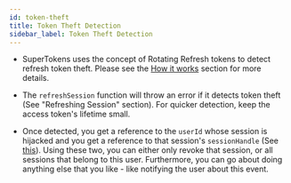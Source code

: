 ```yaml
---
id: token-theft
title: Token Theft Detection
sidebar_label: Token Theft Detection
---
```


- SuperTokens uses the concept of Rotating Refresh tokens to detect refresh token theft. Please see the [How it works](../how-it-works/details) section for more details.

- The ```refreshSession``` function will throw an error if it detects token theft (See "Refreshing Session" section). For quicker detection, keep the access token's lifetime small.

- Once detected, you get a reference to the ```userId``` whose session is hijacked and you get a reference to that session's ```sessionHandle``` (See [this](error-handling#unauthorised_and_token_theft_detected)). Using these two, you can either only revoke that session, or all sessions that belong to this user. Furthermore, you can go about doing anything else that you like - like notifying the user about this event.